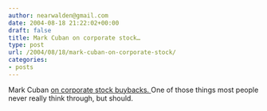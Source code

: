 ```yaml
---
author: nearwalden@gmail.com
date: 2004-08-18 21:22:02+00:00
draft: false
title: Mark Cuban on corporate stock…
type: post
url: /2004/08/18/mark-cuban-on-corporate-stock/
categories:
- posts
---
```


Mark Cuban [on corporate stock buybacks. ](//www.blogmaverick.com/entry/2375049848426815/")  One of those things most people never really  think through, but should.



